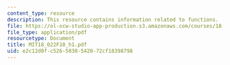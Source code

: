 ```yaml
---
content_type: resource
description: This resource contains information related to functions.
file: https://ol-ocw-studio-app-production.s3.amazonaws.com/courses/18-022-calculus-of-several-variables-fall-2010/e2c12d0fc5265030542072cf18398798_MIT18_022F10_h1.pdf
file_type: application/pdf
resourcetype: Document
title: MIT18_022F10_h1.pdf
uid: e2c12d0f-c526-5030-5420-72cf18398798
---
```


